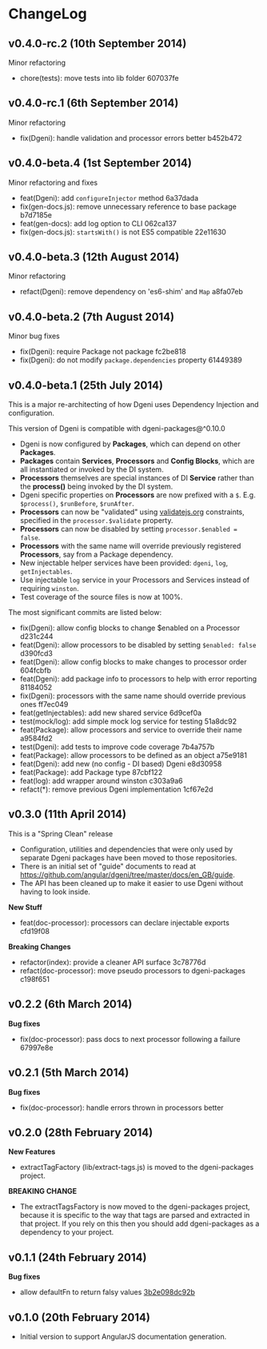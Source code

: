 # ChangeLog

## v0.4.0-rc.2 (10th September 2014)

Minor refactoring

* chore(tests): move tests into lib folder     607037fe


## v0.4.0-rc.1 (6th September 2014)

Minor refactoring

* fix(Dgeni): handle validation and processor errors better   b452b472

## v0.4.0-beta.4 (1st September 2014)

Minor refactoring and fixes

* feat(Dgeni): add `configureInjector` method     6a37dada
* fix(gen-docs.js): remove unnecessary reference to base package      b7d7185e
* feat(gen-docs): add log option to CLI      062ca137
* fix(gen-docs.js): `startsWith()` is not ES5 compatible      22e11630


## v0.4.0-beta.3 (12th August 2014)

Minor refactoring

* refact(Dgeni): remove dependency on 'es6-shim' and `Map`    a8fa07eb


## v0.4.0-beta.2 (7th August 2014)

Minor bug fixes

* fix(Dgeni): require Package not package    fc2be818
* fix(Dgeni): do not modify `package.dependencies` property    61449389


## v0.4.0-beta.1 (25th July 2014)

This is a major re-architecting of how Dgeni uses Dependency Injection and configuration.

This version of Dgeni is compatible with dgeni-packages@^0.10.0

* Dgeni is now configured by **Packages**, which can depend on other **Packages**.
* **Packages** contain **Services**, **Processors** and **Config Blocks**, which are all
instantiated or invoked by the DI system.
* **Processors** themselves are special instances of DI **Service** rather than the
**process()** being invoked by the DI system.
* Dgeni specific properties on **Processors** are now prefixed with a `$`. E.g. `$process()`,
`$runBefore`, `$runAfter`.
* **Processors** can now be "validated" using [validatejs.org](validatejs.org) constraints,
specified in the `processor.$validate` property.
* **Processors** can now be disabled by setting `processor.$enabled = false`.
* **Processors** with the same name will override previously registered **Processors**, say
from a Package dependency.
* New injectable helper services have been provided: `dgeni`, `log`, `getInjectables`.
* Use injectable `log` service in your Processors and Services instead of requiring `winston`.
* Test coverage of the source files is now at 100%.

The most significant commits are listed below:

* fix(Dgeni): allow config blocks to change $enabled on a Processor   d231c244
* feat(Dgeni): allow processors to be disabled by setting `$enabled: false`      d390fcd3
* feat(Dgeni): allow config blocks to make changes to processor order      604fcbfb
* feat(Dgeni): add package info to processors to help with error reporting       81184052
* fix(Dgeni): processors with the same name should override previous ones      ff7ec049
* feat(getInjectables): add new shared service       6d9cef0a
* test(mock/log): add simple mock log service for testing      51a8dc92
* feat(Package): allow processors and service to override their name       a9584fd2
* test(Dgeni): add tests to improve code coverage      7b4a757b
* feat(Package): allow processors to be defined as an object       a75e9181
* feat(Dgeni): add new (no config - DI based) Dgeni      e8d30958
* feat(Package): add Package type      87cbf122
* feat(log): add wrapper around winston      c303a9a6
* refact(*): remove previous Dgeni implementation      1cf67e2d

## v0.3.0 (11th April 2014)

This is a "Spring Clean" release

* Configuration, utilities and dependencies that were only used by separate Dgeni packages have
  been moved to those repositories.
* There is an initial set of "guide" documents to read at
  https://github.com/angular/dgeni/tree/master/docs/en_GB/guide.
* The API has been cleaned up to make it easier to use Dgeni without having to look inside.

**New Stuff**

* feat(doc-processor): processors can declare injectable exports  cfd19f08

**Breaking Changes**

* refactor(index): provide a cleaner API surface  3c78776d
* refact(doc-processor): move pseudo processors to dgeni-packages  c198f651


## v0.2.2 (6th March 2014)

**Bug fixes**

* fix(doc-processor): pass docs to next processor following a failure  67997e8e


## v0.2.1 (5th March 2014)

**Bug fixes**

* fix(doc-processor): handle errors thrown in processors better

## v0.2.0 (28th February 2014)

**New Features**

* extractTagFactory (lib/extract-tags.js) is moved to the dgeni-packages project.

**BREAKING CHANGE**

* The extractTagsFactory is now moved to the dgeni-packages
project, because it is specific to the way that tags are parsed and extracted
in that project.  If you rely on this then you should add dgeni-packages
as a dependency to your project.

## v0.1.1 (24th February 2014)

**Bug fixes**

* allow defaultFn to return falsy values [3b2e098dc92b](https://github.com/angular/dgeni/commit/3b2e098dc92b7f9766aaf03f2d7815c6fb4862e3)

## v0.1.0 (20th February 2014)

* Initial version to support AngularJS documentation generation.
